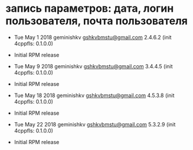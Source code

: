 # запись параметров: дата, логин пользователя, почта пользователя

* Tue May 1 2018 geminishkv <gshkvbmstu@gmail.com> 2.4.6.2 (init 4cppfls: 0.1.0.0)
- Initial RPM release

* Tue May 9 2018 geminishkv <gshkvbmstu@gmail.com> 3.4.4.5 (init 4cppfls: 0.1.0.0)
- Initial RPM release

* Tue May 18 2018 geminishkv <gshkvbmstu@gmail.com> 4.5.3.8 (init 4cppfls: 0.1.0.0)
- Initial RPM release

* Tue May 22 2018 geminishkv <gshkvbmstu@gmail.com> 5.3.2.9 (init 4cppfls: 0.1.0.0)
- Initial RPM release

